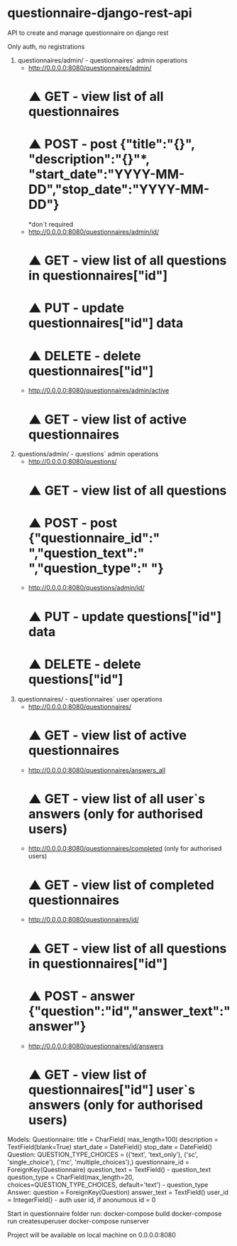 # questionnaire-django-rest-api
API to create and manage questionnaire on django rest

Only auth, no registrations

1. questionnaires/admin/ - questionnaires` admin operations
    - http://0.0.0.0:8080/questionnaires/admin/ 
       # ▲ GET - view list of all questionnaires
       # ▲ POST - post {"title":"{}", "description":"{}"*, "start_date":"YYYY-MM-DD","stop_date":"YYYY-MM-DD"}
        *don`t required
    - http://0.0.0.0:8080/questionnaires/admin/id/
       # ▲ GET - view list of all questions in questionnaires["id"]
       # ▲ PUT - update questionnaires["id"] data
       # ▲ DELETE - delete questionnaires["id"]
    - http://0.0.0.0:8080/questionnaires/admin/active
       # ▲ GET - view list of active questionnaires
2. questions/admin/ - questions` admin operations
    - http://0.0.0.0:8080/questions/
       # ▲ GET - view list of all questions
       # ▲ POST - post {"questionnaire_id":" ","question_text":" ","question_type":" "} 
    - http://0.0.0.0:8080/questions/admin/id/    
       # ▲ PUT - update questions["id"] data
       # ▲ DELETE - delete questions["id"]
3. questionnaires/ - questionnaires` user operations         
    - http://0.0.0.0:8080/questionnaires/
       # ▲ GET - view list of active questionnaires
    - http://0.0.0.0:8080/questionnaires/answers_all
       # ▲ GET - view list of all user`s answers (only for authorised users)
    - http://0.0.0.0:8080/questionnaires/completed (only for authorised users)
       # ▲ GET - view list of completed questionnaires    
    - http://0.0.0.0:8080/questionnaires/id/
       # ▲ GET - view list of all questions in questionnaires["id"]
       # ▲ POST - answer {"question":"id","answer_text":"answer"}
    - http://0.0.0.0:8080/questionnaires/id/answers
       # ▲ GET - view list of questionnaires["id"] user`s answers (only for authorised users)
 
 Models:
    Questionnaire:
      title = CharField( max_length=100) 
      description = TextField(blank=True) 
      start_date = DateField() 
      stop_date = DateField() 
   Question:
      QUESTION_TYPE_CHOICES = (('text', 'text_only'), ('sc', 'single_choice'), ('mc', 'multiple_choices'),)
      questionnaire_id = ForeignKey(Questionnaire)
      question_text = TextField() - question_text
      question_type = CharField(max_length=20, choices=QUESTION_TYPE_CHOICES, default='text') - question_type
   Answer:
      question = ForeignKey(Question) 
      answer_text = TextField() 
      user_id = IntegerField() - auth user id, if anonumous id = 0
    
 Start in questionnaire folder run:
      docker-compose build
      docker-compose run createsuperuser
      docker-compose runserver
      
  Project will be available on local machine on 0.0.0.0:8080   

